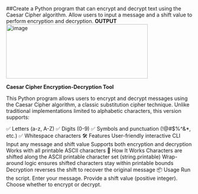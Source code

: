 ##Create a Python program that can encrypt and decrypt text using the Caesar Cipher algorithm. Allow users to input a message and a shift value to perform encryption and decryption.
**OUTPUT**
<img width="383" height="147" alt="image" src="https://github.com/user-attachments/assets/b7ee3460-62b8-4911-98b2-5cfc47e1a36d" />


**Caesar Cipher Encryption-Decryption Tool**

This Python program allows users to encrypt and decrypt messages using the Caesar Cipher algorithm, a classic substitution cipher technique. Unlike traditional implementations limited to alphabetic characters, this version supports:

✅ Letters (a-z, A-Z)
✅ Digits (0-9)
✅ Symbols and punctuation (!@#$%^&*, etc.)
✅ Whitespace characters
🛠 Features
User-friendly interactive CLI
Input any message and shift value
Supports both encryption and decryption
Works with all printable ASCII characters
🚀 How It Works
Characters are shifted along the ASCII printable character set (string.printable)
Wrap-around logic ensures shifted characters stay within printable bounds
Decryption reverses the shift to recover the original message
📦 Usage
Run the script.
Enter your message.
Provide a shift value (positive integer).
Choose whether to encrypt or decrypt.

